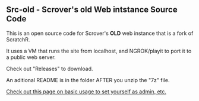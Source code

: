 <h2>Src-old - Scrover's old Web intstance Source Code</h2>
<p>This is an open source code for Scrover's <b>OLD</b> web instance that is a fork of ScratchR.</p>
<p>It uses a VM that runs the site from localhost, and NGROK/playit to port it to a public web server.</p>
<p>Check out "Releases" to download.</p>
  <p>An aditional README is in the folder AFTER you unzip the "7z" file.</p>
  <a href="https://scratch.mit.edu/discuss/topic/53618/?page=1">Check out this page on basic usage to set yourself as admin, etc.</a>
